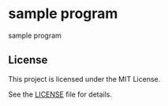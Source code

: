 # sample program
sample program

## License
This project is licensed under the MIT License.

See the [LICENSE](https://github.com/shuichiro-endo/sample-program/blob/main/LICENSE) file for details.
